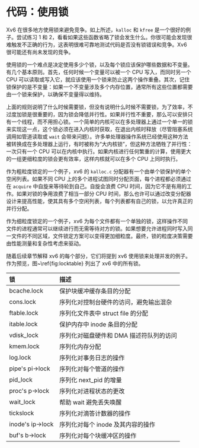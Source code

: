 # 代码：使用锁

Xv6 在很多地方使用锁来避免竞争。如上所述，`kalloc` 和 `kfree` 是一个很好的例子。尝试练习 1 和 2，看看如果这些函数省略了锁会发生什么。你很可能会发现很难触发不正确的行为，这表明很难可靠地测试代码是否没有锁错误和竞争。Xv6 很可能还有尚未发现的竞争。

使用锁的一个难点是决定使用多少个锁，以及每个锁应该保护哪些数据和不变量。有几个基本原则。首先，任何时候一个变量可以被一个 CPU 写入，而同时另一个 CPU 可以读取或写入它，就应该使用一个锁来防止这两个操作重叠。其次，记住锁保护的是不变量：如果一个不变量涉及多个内存位置，通常所有这些位置都需要由一个锁来保护，以确保不变量得以维持。

上面的规则说明了什么时候需要锁，但没有说明什么时候不需要锁，为了效率，不过度加锁是很重要的，因为锁会降低并行性。如果并行性不重要，那么可以安排只有一个线程，而不用担心锁。一个简单的内核可以在多处理器上通过一个单一的锁来实现这一点，这个锁必须在进入内核时获取，在退出内核时释放（尽管阻塞系统调用如管道读取或 `wait` 会带来问题）。许多单处理器操作系统已经使用这种方法被转换成在多处理器上运行，有时被称为“大内核锁”，但这种方法牺牲了并行性：一次只有一个 CPU 可以在内核中执行。如果内核进行任何繁重的计算，使用更大的一组更细粒度的锁会更有效率，这样内核就可以在多个 CPU 上同时执行。

作为粗粒度锁定的一个例子，xv6 的 `kalloc.c` 分配器有一个由单个锁保护的单个空闲列表。如果不同 CPU 上的多个进程试图同时分配页面，每个进程都必须通过在 `acquire` 中自旋来等待轮到自己。自旋会浪费 CPU 时间，因为它不是有用的工作。如果对锁的争用浪费了相当一部分 CPU 时间，那么也许可以通过改变分配器设计来提高性能，使其具有多个空闲列表，每个列表都有自己的锁，以允许真正的并行分配。

作为细粒度锁定的一个例子，xv6 为每个文件都有一个单独的锁，这样操作不同文件的进程通常可以继续进行而无需等待对方的锁。如果想要允许进程同时写入同一文件的不同区域，文件锁定方案可以变得更加细粒度。最终，锁的粒度决策需要由性能测量和复杂性考虑来驱动。

随着后续章节解释 xv6 的每个部分，它们将提到 xv6 使用锁来处理并发的例子。作为预览，图~\ref{fig:locktable} 列出了 xv6 中的所有锁。

| **锁** | **描述** |
| :--- | :--- |
| bcache.lock | 保护块缓冲缓存条目的分配 |
| cons.lock | 序列化对控制台硬件的访问，避免输出混杂 |
| ftable.lock | 序列化文件表中 struct file 的分配 |
| itable.lock | 保护内存中 inode 条目的分配 |
| vdisk_lock | 序列化对磁盘硬件和 DMA 描述符队列的访问 |
| kmem.lock | 序列化内存分配 |
| log.lock | 序列化对事务日志的操作 |
| pipe's pi->lock | 序列化对每个管道的操作 |
| pid_lock | 序列化 next_pid 的增量 |
| proc's p->lock | 序列化对进程状态的更改 |
| wait_lock | 帮助 wait 避免丢失唤醒 |
| tickslock | 序列化对滴答计数器的操作 |
| inode's ip->lock | 序列化对每个 inode 及其内容的操作 |
| buf's b->lock | 序列化对每个块缓冲区的操作 |